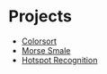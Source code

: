 # Projects
- [Colorsort](https://github.com/shaylarao/Color-Sort)
- [Morse Smale](https://github.com/shaylarao/SciVi-Project)
- [Hotspot Recognition](https://github.com/shaylarao/Hotspot-Recognition)
